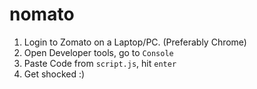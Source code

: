 # nomato

1. Login to Zomato on a Laptop/PC. (Preferably Chrome)
2. Open Developer tools, go to `Console`
3. Paste Code from `script.js`, hit `enter`
4. Get shocked :)
